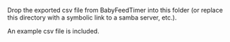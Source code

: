 Drop the exported csv file from BabyFeedTimer into this folder (or replace this directory with a symbolic link to a samba server, etc.).

An example csv file is included.